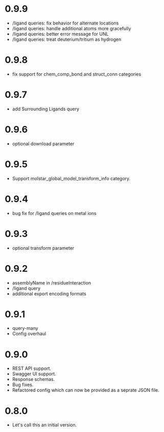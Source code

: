 # 0.9.9
* /ligand queries: fix behavior for alternate locations
* /ligand queries: handle additional atoms more gracefully
* /ligand queries: better error message for UNL
* /ligand queries: treat deuterium/tritium as hydrogen

# 0.9.8
* fix support for chem_comp_bond and struct_conn categories

# 0.9.7
* add Surrounding Ligands query

# 0.9.6
* optional download parameter

# 0.9.5
* Support molstar_global_model_transform_info category.

# 0.9.4
* bug fix for /ligand queries on metal ions

# 0.9.3
* optional transform parameter

# 0.9.2
* assemblyName in /residueInteraction
* /ligand query
* additional export encoding formats

# 0.9.1
* query-many
* Config overhaul

# 0.9.0
* REST API support.
* Swagger UI support.
* Response schemas.
* Bug fixes.
* Refactored config which can now be provided as a seprate JSON file.

# 0.8.0
* Let's call this an initial version.